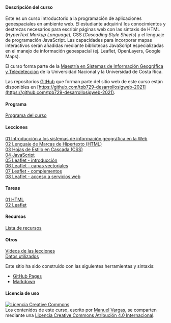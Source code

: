 #### Descripción del curso
Este es un curso introductorio a la programación de aplicaciones geoespaciales en ambiente web. El estudiante adquirirá los conocimientos y destrezas necesarios para escribir páginas web con las sintaxis de HTML (*HyperText Markup Language*), CSS (*Cascading Style Sheets*) y el lenguaje de programación JavaScript. Las capacidades para incorporar mapas interactivos serán añadidas mediante bibliotecas JavaScript especializadas en el manejo de información geoespacial (ej. Leaflet, OpenLayers, Google Maps).

El curso forma parte de la [Maestría en Sistemas de Información Geográfica y Teledetección](http://www.geo.una.ac.cr/index.php/oferta-academica/mpsigte) de la Universidad Nacional y la Universidad de Costa Rica.

Las repositorios [GitHub](https://github.com/) que forman parte del sitio web de este curso están disponibles en [https://github.com/tpb729-desarrollosigweb-2021](https://github.com/tpb729-desarrollosigweb-2021).

#### Programa
[Programa del curso](https://github.com/tpb729-desarrollosigweb-2021/programa-curso/blob/main/Programa%20del%20curso%20-%20TPB729%20Programaci%C3%B3n%20de%20SIG%20en%20ambiente%20web.pdf)

#### Lecciones
[01 Introducción a los sistemas de información geográfica en la Web](https://github.com/tpb729-desarrollosigweb-2021/leccion-01-sigweb)  
[02 Lenguaje de Marcas de Hipertexto (HTML)](https://github.com/tpb729-desarrollosigweb-2021/leccion-02-html)  
[03 Hojas de Estilo en Cascada (CSS)](https://github.com/tpb729-desarrollosigweb-2021/leccion-03-css)  
[04 JavaScript](https://github.com/tpb729-desarrollosigweb-2021/leccion-04-javascript)  
[05 Leaflet - introducción](https://github.com/tpb729-desarrollosigweb-2021/leccion-05-leaflet)  
[06 Leaflet - capas vectoriales](https://github.com/tpb729-desarrollosigweb-2021/leccion-06-leaflet-capasvectoriales)  
[07 Leaflet - complementos](https://github.com/tpb729-desarrollosigweb-2021/leccion-07-leaflet-complementos)  
[08 Leaflet - acceso a servicios web](https://github.com/tpb729-desarrollosigweb-2021/leccion-08-leaflet-serviciosweb)  


#### Tareas
[01 HTML](https://tpb729-desarrollosigweb-2021.github.io/tarea-01-html/)  
[02 Leaflet](https://tpb729-desarrollosigweb-2021.github.io/tarea-02-leaflet/)  

#### Recursos
[Lista de recursos](https://tpb729-desarrollosigweb-2021.github.io/recursos/)

#### Otros
[Videos de las lecciones](https://www.youtube.com/playlist?list=PL1gEgLSwAJeIjZiCE8SWrGJ1C2KIRX1O1)  
[Datos utilizados](https://github.com/tpb729-desarrollosigweb-2021/datos)

Este sitio ha sido construído con las siguientes herramientas y sintaxis:

- [GitHub Pages](https://pages.github.com/)
- [Markdown](https://daringfireball.net/projects/markdown/)

#### Licencia de uso
<a rel="license" href="http://creativecommons.org/licenses/by/4.0/"><img alt="Licencia Creative Commons" style="border-width:0" src="https://i.creativecommons.org/l/by/4.0/88x31.png" /></a><br /><span xmlns:dct="http://purl.org/dc/terms/" property="dct:title">Los contenidos de este curso</span>, escrito por <a xmlns:cc="http://creativecommons.org/ns#" href="https://github.com/mfvargas" property="cc:attributionName" rel="cc:attributionURL">Manuel Vargas</a>, se comparten mediante una <a rel="license" href="http://creativecommons.org/licenses/by/4.0/">Licencia Creative Commons Atribución 4.0 Internacional</a>.

